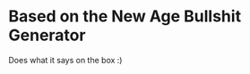 Based on the New Age Bullshit Generator 
==========================

Does what it says on the box :)
